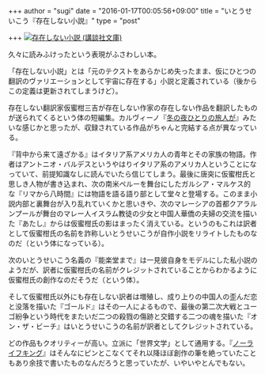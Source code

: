 +++
author = "sugi"
date = "2016-01-17T00:05:56+09:00"
title = "いとうせいこう『存在しない小説』"
type = "post"

+++
<a href="http://www.amazon.co.jp/exec/obidos/ASIN/4062932814/chezsugi-22/ref=nosim/" name="amazletlink" target="_blank"><img src="http://ecx.images-amazon.com/images/I/41-Embtjr5L.jpg" alt="存在しない小説 (講談社文庫)" style="border: none;" class="alignleft" /></a>

久々に読みふけったという表現がふさわしい本。

「存在しない小説」とは「元のテクストをあらかじめ失ったまま、仮にひとつの翻訳のヴァリエーションとして宇宙に存在する」小説と定義されている（後からこの定義は更新されてしまうけど）。

存在しない翻訳家仮蜜柑三吉が存在しない作家の存在しない作品を翻訳したものが送られてくるという体の短編集。カルヴィーノ『[冬の夜ひとりの旅人が](/book/717/)』みたいな感じかと思ったが、収録されている作品がちゃんと完結する点が異なっている。

『背中から来て遠ざかる』はイタリア系アメリカ人の青年とその家族の物語。作者はアントニオ・バルデスというやはりイタリア系のアメリカ人ということになっていて、前提知識なしに読んでいたら信じてしまう。最後に唐突に仮蜜柑氏と思しき人物が書き込まれ、次の南米ペルーを舞台にしたガルシア・マルケス的な『リマから八時間』には物語を語る語り部として堂々と登場する。このまま小説内部と裏舞台が入り乱れていくかと思いきや、次のマレーシアの首都クアラルンプールが舞台のマレー人イスラム教徒の少女と中国人華僑の夫婦の交流を描いた『あたし』からは仮蜜柑氏の影はまったく消えている。というのもこれは訳者として仮蜜柑氏の名前を詐称しいとうせいこうが自作小説をリライトしたものなのだ（という体になっている）。

次のいとうせいこう名義の『能楽堂まで』は一見彼自身をモデルにした私小説のようだが、訳者に仮蜜柑氏の名前がクレジットされていることからわかるように仮蜜柑氏の創作なのだそうだ（という体）。

そして仮蜜柑氏以外にも存在しない訳者は増殖し、成り上りの中国人の歪んだ恋と没落を描いた『ゴールド』はその一人によるもので、最後の第二次大戦とユーゴ紛争という時代をまたいだ二つの殺戮の傷跡と交錯する二つの魂を描いた『オン・ザ・ビーチ』はいとうせいこうの名前が訳者としてクレジットされている。

どの作品もクオリティーが高い。立派に「世界文学」として通用する。『[ノーライフキング](/book/2454/)』はそんなにピンとこなくてそれ以降ほぼ創作の筆を絶っていたこともあり余技で書いたものなんだろうと思っていたが、いやいやとんでもない。



